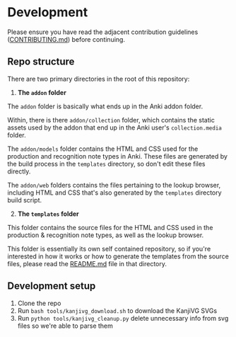 # Development

Please ensure you have read the adjacent contribution guidelines ([CONTRIBUTING.md](CONTRIBUTING.md)) before continuing.

## Repo structure

There are two primary directories in the root of this repository:

1. **The `addon` folder**

The `addon` folder is basically what ends up in the Anki addon folder.

Within, there is there `addon/collection` folder, which contains the static assets used by the addon that end up in the Anki user's `collection.media` folder.

The `addon/models` folder contains the HTML and CSS used for the production and recognition note types in Anki. These files are generated by the build process in the `templates` directory, so don't edit these files directly.

The `addon/web` folders contains the files pertaining to the lookup browser, including HTML and CSS that's also generated by the `templates` directory build script.

2. **The `templates` folder**

This folder contains the source files for the HTML and CSS used in the production & recognition note types, as well as the lookup browser.

This folder is essentially its own self contained repository, so if you're interested in how it works or how to generate the templates from the source files, please read the [README.md](../templates/README.md) file in that directory.

## Development setup

1. Clone the repo
2. Run `bash tools/kanjivg_download.sh` to download the KanjiVG SVGs
3. Run `python tools/kanjivg_cleanup.py` delete unnecessary info from svg files so we're able to parse them
